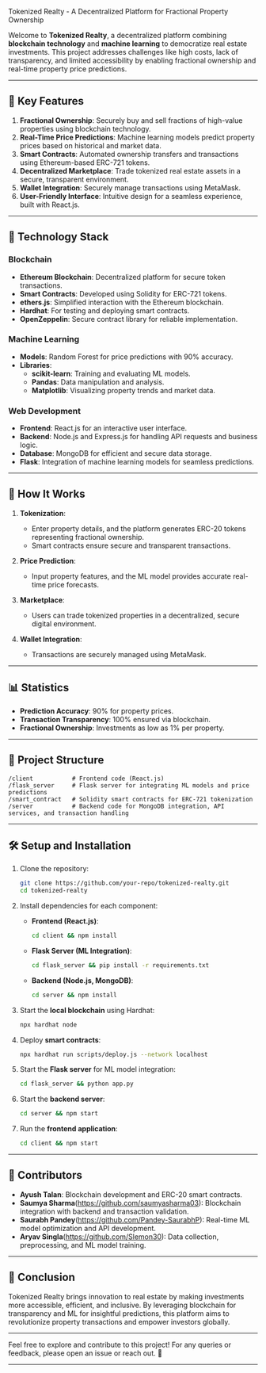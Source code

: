 
Tokenized Realty - A Decentralized Platform for Fractional Property Ownership

Welcome to **Tokenized Realty**, a decentralized platform combining **blockchain technology** and **machine learning** to democratize real estate investments. This project addresses challenges like high costs, lack of transparency, and limited accessibility by enabling fractional ownership and real-time property price predictions.

---

## 🌟 **Key Features**
1. **Fractional Ownership**: Securely buy and sell fractions of high-value properties using blockchain technology.  
2. **Real-Time Price Predictions**: Machine learning models predict property prices based on historical and market data.  
3. **Smart Contracts**: Automated ownership transfers and transactions using Ethereum-based ERC-721 tokens.  
4. **Decentralized Marketplace**: Trade tokenized real estate assets in a secure, transparent environment.  
5. **Wallet Integration**: Securely manage transactions using MetaMask.  
6. **User-Friendly Interface**: Intuitive design for a seamless experience, built with React.js.  

---

## 🔧 **Technology Stack**
### **Blockchain**  
- **Ethereum Blockchain**: Decentralized platform for secure token transactions.  
- **Smart Contracts**: Developed using Solidity for ERC-721 tokens.  
- **ethers.js**: Simplified interaction with the Ethereum blockchain.  
- **Hardhat**: For testing and deploying smart contracts.  
- **OpenZeppelin**: Secure contract library for reliable implementation.  

### **Machine Learning**  
- **Models**: Random Forest for price predictions with 90% accuracy.  
- **Libraries**:  
  - **scikit-learn**: Training and evaluating ML models.  
  - **Pandas**: Data manipulation and analysis.  
  - **Matplotlib**: Visualizing property trends and market data.  

### **Web Development**  
- **Frontend**: React.js for an interactive user interface.  
- **Backend**: Node.js and Express.js for handling API requests and business logic.  
- **Database**: MongoDB for efficient and secure data storage.  
- **Flask**: Integration of machine learning models for seamless predictions.  

---

## 🚀 **How It Works**
1. **Tokenization**:  
   - Enter property details, and the platform generates ERC-20 tokens representing fractional ownership.  
   - Smart contracts ensure secure and transparent transactions.  

2. **Price Prediction**:  
   - Input property features, and the ML model provides accurate real-time price forecasts.  

3. **Marketplace**:  
   - Users can trade tokenized properties in a decentralized, secure digital environment.  

4. **Wallet Integration**:  
   - Transactions are securely managed using MetaMask.  

---

## 📊 **Statistics**
- **Prediction Accuracy**: 90% for property prices.  
- **Transaction Transparency**: 100% ensured via blockchain.  
- **Fractional Ownership**: Investments as low as 1% per property.  

---

## 📂 **Project Structure**
```
/client           # Frontend code (React.js)
/flask_server     # Flask server for integrating ML models and price predictions
/smart_contract   # Solidity smart contracts for ERC-721 tokenization
/server           # Backend code for MongoDB integration, API services, and transaction handling
```

---

## 🛠️ **Setup and Installation**
1. Clone the repository:  
   ```bash
   git clone https://github.com/your-repo/tokenized-realty.git
   cd tokenized-realty
   ```
2. Install dependencies for each component:

   - **Frontend (React.js)**:  
     ```bash
     cd client && npm install  
     ```
   - **Flask Server (ML Integration)**:  
     ```bash
     cd flask_server && pip install -r requirements.txt  
     ```
   - **Backend (Node.js, MongoDB)**:  
     ```bash
     cd server && npm install  
     ```
3. Start the **local blockchain** using Hardhat:  
   ```bash
   npx hardhat node
   ```
4. Deploy **smart contracts**:  
   ```bash
   npx hardhat run scripts/deploy.js --network localhost
   ```
5. Start the **Flask server** for ML model integration:  
   ```bash
   cd flask_server && python app.py
   ```
6. Start the **backend server**:  
   ```bash
   cd server && npm start
   ```
7. Run the **frontend application**:  
   ```bash
   cd client && npm start
   ```

---

## 🤝 **Contributors**
- **Ayush Talan**: Blockchain development and ERC-20 smart contracts.  
- **Saumya Sharma**(https://github.com/saumyasharma03): Blockchain integration with backend and transaction validation.  
- **Saurabh Pandey**(https://github.com/Pandey-SaurabhP): Real-time ML model optimization and API development.  
- **Aryav Singla**(https://github.com/Slemon30): Data collection, preprocessing, and ML model training.  

---

## 📌 **Conclusion**
Tokenized Realty brings innovation to real estate by making investments more accessible, efficient, and inclusive. By leveraging blockchain for transparency and ML for insightful predictions, this platform aims to revolutionize property transactions and empower investors globally.

---

Feel free to explore and contribute to this project! For any queries or feedback, please open an issue or reach out. 🌟

---
